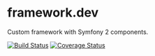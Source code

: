 # framework.dev
Custom framework with Symfony 2 components. 

[![Build Status](https://travis-ci.org/robertke/framework.dev.svg?branch=master)](https://travis-ci.org/robertke/framework.dev)
[![Coverage Status](https://coveralls.io/repos/robertke/framework.dev/badge.svg)](https://coveralls.io/r/robertke/framework.dev)
